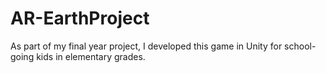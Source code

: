 # AR-EarthProject
As part of my final year project, I developed this game in Unity for school-going kids in elementary grades. 
